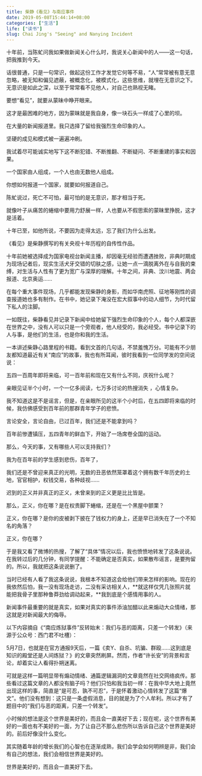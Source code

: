 ```yaml
---
title: 柴静《看见》与南应事件
date: 2019-05-08T15:44:14+08:00
categories: ["生活"]
life: ["读书"]
slug: Chai Jing's "Seeing" and Nanying Incident
---
```


十年前，当陈虻问我如果做新闻关心什么时，我说关心新闻中的人——这一句话，把我推到今天。

话很普通，只是一句常识，做起这份工作才发觉它何等不易，“人”常常被有意无意忽略，被无知和偏见遮蔽，被概念化，被模式化，这些思维，就埋在无意识之下。无意识是如此之深，以至于常常看不见他人，对自己也熟视无睹。

要想“看见”，就要从蒙昧中睁开眼来。

这才是最困难的地方，因为蒙昧就是我自身，像一块石头一样成了心里的坝。

在大量的新闻报道里。我只选择了留给我强烈生命印象的人。

坚硬的成见和模式被一遍遍冲刷。

我试着尽可能诚实地写下这不断犯错、不断推翻、不断疑问、不断重建的事实和因果。

一个国家由人组成，一个人也由无数他人组成。

你想如何报道一个国家，就要如何报道自己。

陈虻说过，死亡不可怕，最可怕的是无意识，那才相当于死。

就像叶子从痛苦的蜷缩中要用力舒展一样，人也要从不假思索的蒙昧里挣脱，这才是活着。

十年已至，如他所说，不要因为走得太远，忘了我们为什么出发。



《看见》是柴静撰写的有关央视十年历程的自传性作品。

十年前她被选择成为国家电视台新闻主播，却因毫无经验而遭遇挫败，非典时期成为现场记者后，现实生活犬牙交错的切肤之感，让她一点一滴脱离外在与自我的束缚，对生活与人性有了更为宽广与深厚的理解。十年之间，非典、汶川地震、两会报道、北京奥运……

在每个重大事件现场，几乎都能发现柴静的身影，而如华南虎照、征地等刚性的调查报道她也多有制作。在书中，她记录下淹没在宏大叙事中的动人细节，为时代留下私人的注脚。

一如既往，柴静看见并记录下新闻中给她留下强烈生命印象的个人，每个人都深嵌在世界之中，没有人可以只是一个旁观者，他人经受的，我必经受。书中记录下的人与事，是他们的生活，也是你和我的生活。



一本讲述柴静心路里程的书籍。看到文首的几句话，不禁羞愧万分。可能有不少朋友都知道最近有关“南应”的故事，我也有所耳闻，彼时我看到一位同学发的空间说说：

五四一百周年即将来临，可一百年前和现在又有什么不同，庆祝什么呢？

亲眼见证半个小时，一个一亿多阅读，七万多讨论的热搜消失 ，心情复杂。

我不知道这是不是谣言，但是，在亲眼所见的这半个小时后，在五四即将来临的时候，我仿佛感受到百年前的那群青年学子的悲愤。

言论安全，言论自由，已过百年，我们还是不能拿到吗？

百年前惨遭镇压，五四青年的鲜血下，开始了一场席卷全国的运动。

那么，今天的事，又有哪些人可以支持我们？

我为在百年前的学生感到悲伤，百年了，

我们还是不曾迎来真正的光明，无数的丑恶依然笼罩着这个拥有数千年历史的土地，官官相护，权钱交易，各种歧视……

迟到的正义并非真正的正义，未曾来到的正义更是比比皆是。

那么，正义，你在哪？是在权贵脚下蜷缩，还是在一个黑屋中颤栗？

正义，你在哪？是你的皮被剥下披在了钱权力的身上，还是早已消失在了一个不知名的角落？

正义，你在哪？

于是我又看了微博的热搜，了解了“具体”情况以后，我也愤愤地转发了这条说说。在我转过后的几分钟，有同学提醒：不能确定是否真实，如果散布谣言，是要拘留的。所以，我就把这条说说删了。

当时已经有人看了我这条说说，我根本不知道这会给他们带来怎样的影响。现在的我依然后怕，我一没有现场走访，二没有采访相关人，**就这样仅凭几张照片就能把我骨子里那种鲁莽劲给调动起来，**我到底是个感情用事的人。

新闻事件最重要的就是真实，如果对真实的事件添油加醋以此来煽动大众情绪，那这就是对新闻最大的侮辱。

以下内容摘自《“南应炼狱事件”反转始末：我们与恶的距离，只差一个转发》（来源于公众号：西门君不吐槽）：

5月7日，也就是在官方通报9天后，一篇《卖Y、自杀、坑骗、群殴……这到底是知识的殿堂还是人间炼狱？》的文章突然刷屏。然而，作者“许长安”的背景和言论，却着实让人看得扑朔迷离。

可就是这样一篇明显带有煽动情绪、通篇逻辑漏洞的文章竟然在社交网络疯传。那些看过这篇文章的人都没有脑子吗？他们只怕和我当初一样：在我中华大地上竟然出现这样的事，简直是“是可忍，孰不可忍”，于是怀着激动心情转发了这篇“爆文”。他们没有想到：这只是一条虚假消息，目的就是为了个人牟利。所以才有了题目中的“我们与恶的距离，只差一个转发”。

小时候的想法是这个世界是美好的，而且会一直美好下去；现在呢，这个世界有美好的一面也有不美好的一面，为了让自己不那么悲伤所以告诉自己这个世界是美好的。前后好像没什么变化。

其实随着年龄的增长我们的心智也在逐渐成熟，我们会学会如何明辨是非，我们会有自己的想法，我们会相信世界是美好的。

世界是美好的，而且会一直美好下去。